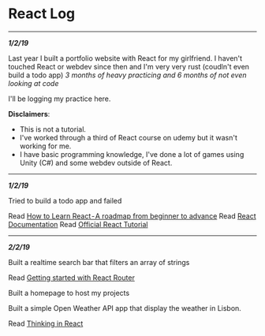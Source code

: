 # React Log #

---

_**1/2/19**_

Last year I built a portfolio website with React for my girlfriend.
I haven't touched React or webdev since then and I'm very very rust (coudln't even build a todo app)
*3 months of heavy practicing and 6 months of not even looking at code*

I'll be logging my practice here.

**Disclaimers**:

* This is not a tutorial.
* I've worked through a third of React course on udemy but it wasn't working for me.
* I have basic programming knowledge, I've done a lot of games using Unity (C#) and some webdev outside of React.

---

_**1/2/19**_

Tried to build a todo app and failed

Read [How to Learn React - A roadmap from beginner to advance](https://medium.com/r/?url=https%3A%2F%2Fmedium.freecodecamp.org%2Flearning-react-roadmap-from-scratch-to-advanced-bff7735531b6)
Read [React Documentation](https://reactjs.org/docs/hello-world.html)
Read [Official React Tutorial](https://reactjs.org/tutorial/tutorial.html)

---

_**2/2/19**_

Built a realtime search bar that filters an array of strings

Read [Getting started with React Router](https://codeburst.io/getting-started-with-react-router-5c978f70df91)

Built a homepage to host my projects

Built a simple Open Weather API app that display the weather in Lisbon.

Read [Thinking in React](https://reactjs.org/docs/thinking-in-react.html)

